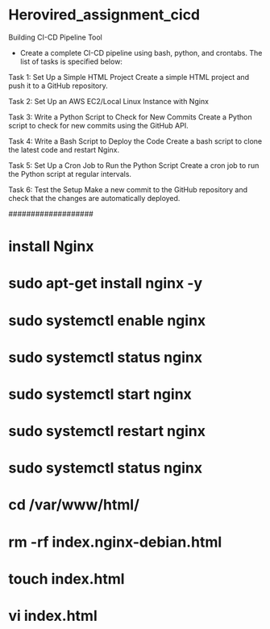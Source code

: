 # Herovired_assignment_cicd
Building CI-CD Pipeline Tool

* Create a complete CI-CD pipeline using bash, python, and crontabs. The list of tasks is specified below: 

Task 1: Set Up a Simple HTML Project 
Create a simple HTML project and push it to a GitHub repository. 

Task 2: Set Up an AWS EC2/Local Linux Instance with Nginx

Task 3: Write a Python Script to Check for New Commits
Create a Python script to check for new commits using the GitHub API.

Task 4: Write a Bash Script to Deploy the Code
Create a bash script to clone the latest code and restart Nginx.

Task 5: Set Up a Cron Job to Run the Python Script
Create a cron job to run the Python script at regular intervals.

Task 6: Test the Setup 
Make a new commit to the GitHub repository and check that the changes are automatically deployed. 

###################

# install Nginx

# sudo apt-get install nginx -y 
# sudo systemctl enable nginx
# sudo systemctl status nginx
# sudo systemctl start nginx
# sudo systemctl restart nginx 
# sudo systemctl status nginx

# cd  /var/www/html/
# rm -rf index.nginx-debian.html
# touch index.html

#####
# vi index.html 

